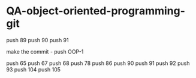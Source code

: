 # QA-object-oriented-programming-git

push 89
push 90
push 91

make the commit - push OOP-1

push 65
push 67
push 68
push 78
push 86
push 90 
push 91
push 92
push 93
push 104
push 105
